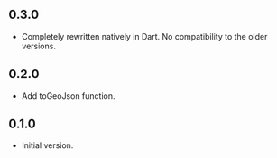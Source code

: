 ## 0.3.0

- Completely rewritten natively in Dart. No compatibility to the older versions.

## 0.2.0

- Add toGeoJson function.

## 0.1.0

- Initial version.
